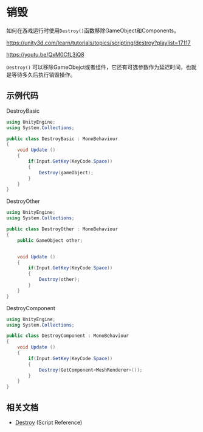 # 销毁

如何在游戏运行时使用`Destroy()`函数移除GameObject和Components。

https://unity3d.com/learn/tutorials/topics/scripting/destroy?playlist=17117

https://youtu.be/QxM0CfL3jQ8


`Destroy()` 可以移除GameObejct或者组件，它还有可选参数作为延迟时间，也就是等待多久后执行销毁操作。

## 示例代码


DestroyBasic

```cs
using UnityEngine;
using System.Collections;

public class DestroyBasic : MonoBehaviour
{
    void Update ()
    {
        if(Input.GetKey(KeyCode.Space))
        {
            Destroy(gameObject);
        }
    }
}
```


DestroyOther

```cs
using UnityEngine;
using System.Collections;

public class DestroyOther : MonoBehaviour
{
    public GameObject other;


    void Update ()
    {
        if(Input.GetKey(KeyCode.Space))
        {
            Destroy(other);
        }
    }
}
```

DestroyComponent

```cs
using UnityEngine;
using System.Collections;

public class DestroyComponent : MonoBehaviour
{
    void Update ()
    {
        if(Input.GetKey(KeyCode.Space))
        {
            Destroy(GetComponent<MeshRenderer>());
        }
    }
}
```

## 相关文档

* [Destroy](http://docs.unity3d.com/Documentation/ScriptReference/Object.Destroy.html?_ga=1.118112576.838993178.1480250241) (Script Reference)